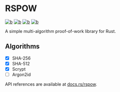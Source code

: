 # RSPOW

[![b](https://img.shields.io/crates/l/rspow)](https://crates.io/crates/rspow)
[![b](https://img.shields.io/crates/d/rspow)](https://crates.io/crates/rspow)
[![b](https://img.shields.io/crates/v/rspow)](https://crates.io/crates/rspow)
[![b](https://img.shields.io/badge/keep_the_project_alive-%E2%9D%A4%EF%B8%8F-white)](https://zolagonano.github.io/support)

A simple multi-algorithm proof-of-work library for Rust.

## Algorithms

- [x] SHA-256
- [x] SHA-512
- [x] Scrypt
- [ ] Argon2id

API references are available at [docs.rs/rspow](https://docs.rs/rspow).
